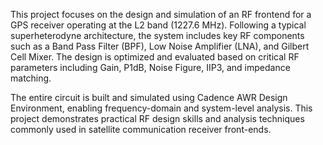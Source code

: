 This project focuses on the design and simulation of an RF frontend for a GPS receiver operating at the L2 band (1227.6 MHz). Following a typical superheterodyne architecture, the system includes key RF components such as a Band Pass Filter (BPF), Low Noise Amplifier (LNA), and Gilbert Cell Mixer. The design is optimized and evaluated based on critical RF parameters including Gain, P1dB, Noise Figure, IIP3, and impedance matching.

The entire circuit is built and simulated using Cadence AWR Design Environment, enabling frequency-domain and system-level analysis. This project demonstrates practical RF design skills and analysis techniques commonly used in satellite communication receiver front-ends.
